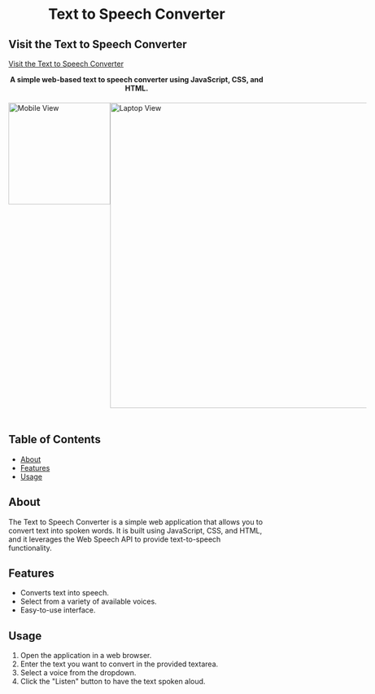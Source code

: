 <h1 align="center">Text to Speech Converter</h1>

## Visit the Text to Speech Converter
<a href="https://almog-arazi.github.io/text-to-speech/">Visit the Text to Speech Converter</a>

<div align="center">
  <strong>A simple web-based text to speech converter using JavaScript, CSS, and HTML.</strong>
</div>

<div style="height: 20px;"></div> 
<div style="display: flex; justify-content: space-around;">
  <img src="https://github.com/user-attachments/assets/1bed6c4a-f7eb-4e8d-97ce-07a51d1d5a36" alt="Mobile View" width="200">
  <img src="https://github.com/user-attachments/assets/fa9c1a3c-a5c9-451b-b656-cd5eb2f51b5c" alt="Laptop View" width="600">
</div>

<div style="height: 20px;"></div> 

## Table of Contents
- [About](#about)
- [Features](#features)
- [Usage](#usage)


## About
The Text to Speech Converter is a simple web application that allows you to convert text into spoken words. It is built using JavaScript, CSS, and HTML, and it leverages the Web Speech API to provide text-to-speech functionality.

## Features
- Converts text into speech.
- Select from a variety of available voices.
- Easy-to-use interface.

## Usage
1. Open the application in a web browser.
2. Enter the text you want to convert in the provided textarea.
3. Select a voice from the dropdown.
4. Click the "Listen" button to have the text spoken aloud.


